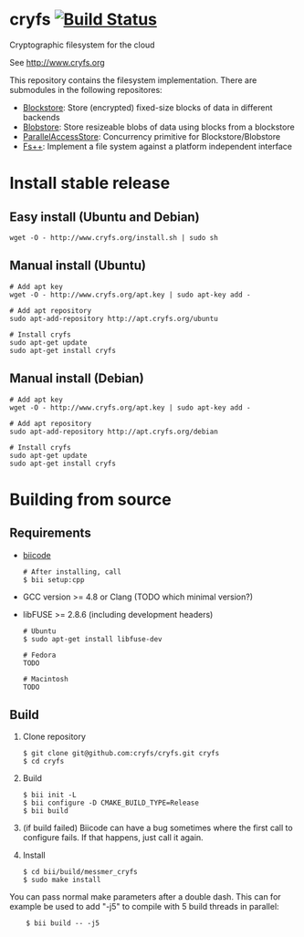 # cryfs [![Build Status](https://travis-ci.org/cryfs/cryfs.svg?branch=master)](https://travis-ci.org/cryfs/cryfs)
Cryptographic filesystem for the cloud

See http://www.cryfs.org

This repository contains the filesystem implementation. There are submodules in the following repositores:

  - [Blockstore](https://github.com/cryfs/blockstore): Store (encrypted) fixed-size blocks of data in different backends
  - [Blobstore](https://github.com/cryfs/blobstore): Store resizeable blobs of data using blocks from a blockstore
  - [ParallelAccessStore](https://github.com/cryfs/parallelaccessstore): Concurrency primitive for Blockstore/Blobstore
  - [Fs++](https://github.com/cryfs/fspp): Implement a file system against a platform independent interface

Install stable release
======================

Easy install (Ubuntu and Debian)
--------------------------------

    wget -O - http://www.cryfs.org/install.sh | sudo sh

Manual install (Ubuntu)
-----------------------

    # Add apt key
    wget -O - http://www.cryfs.org/apt.key | sudo apt-key add -

    # Add apt repository
    sudo apt-add-repository http://apt.cryfs.org/ubuntu
    
    # Install cryfs 
    sudo apt-get update
    sudo apt-get install cryfs

Manual install (Debian)
-----------------------
    # Add apt key
    wget -O - http://www.cryfs.org/apt.key | sudo apt-key add -

    # Add apt repository
    sudo apt-add-repository http://apt.cryfs.org/debian
    
    # Install cryfs 
    sudo apt-get update
    sudo apt-get install cryfs
    

Building from source
====================

Requirements
------------
  - [biicode](https://www.biicode.com/downloads)

        # After installing, call
        $ bii setup:cpp

  - GCC version >= 4.8 or Clang (TODO which minimal version?)
  - libFUSE >= 2.8.6 (including development headers)

        # Ubuntu
        $ sudo apt-get install libfuse-dev
        
        # Fedora
        TODO
        
        # Macintosh
        TODO

Build
-----
 
 1. Clone repository

        $ git clone git@github.com:cryfs/cryfs.git cryfs
        $ cd cryfs

 2. Build

        $ bii init -L
        $ bii configure -D CMAKE_BUILD_TYPE=Release
        $ bii build
        
 3. (if build failed) Biicode can have a bug sometimes where the first call to configure fails. If that happens, just call it again.

 4. Install

        $ cd bii/build/messmer_cryfs
        $ sudo make install

You can pass normal make parameters after a double dash.
This can for example be used to add "-j5" to compile with 5 build threads in parallel:

        $ bii build -- -j5
